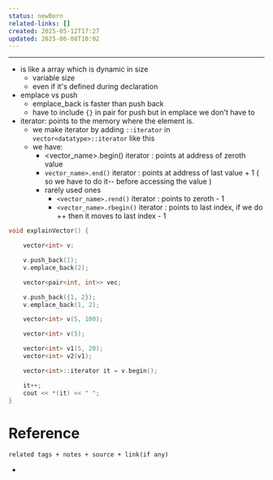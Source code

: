 ```yaml
---
status: newBorn
related-links: []
created: 2025-05-12T17:27
updated: 2025-06-08T10:02
---
```

---

- is like a array which is dynamic in size
	- variable size
	- even if it's defined during declaration
- emplace vs push
	- emplace_back is faster than push back 
	- have to include `{}` in pair for push but in emplace we don't have to
- iterator: points to the memory where the element is. 
	- we make iterator by adding `::iterator` in `vector<datatype>::iterator` like this
	- we have:
		- <vector_name>.begin() iterator : points at address of zeroth value
		- `vector_name>.end()` iterator : points at address of last value + 1 ( so we have to do it-- before accessing the value )
		- rarely used ones
			- `<vector_name>.rend()` iterator : points to zeroth - 1
			- `<vector_name>.rbegin()` iterator : points to last index, if we do ++ then it moves to last index - 1 

```cpp
void explainVector() {

    vector<int> v;

    v.push_back(1);
    v.emplace_back(2);

    vector<pair<int, int>> vec;

    v.push_back({1, 2});
    v.emplace_back(1, 2);

    vector<int> v(5, 100);

    vector<int> v(5);

    vector<int> v1(5, 20);
    vector<int> v2(v1);

    vector<int>::iterator it = v.begin();

    it++;
    cout << *(it) << " ";
}

```


# Reference
`related tags + notes + source + link(if any)`
 

- 